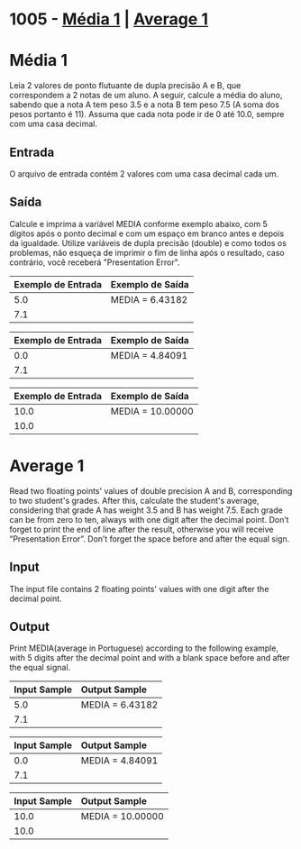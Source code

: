 # 1005 - [Média 1](#portugues) | [Average 1](#english)
# <a id="portugues"/> Média 1
Leia 2 valores de ponto flutuante de dupla precisão A e B, que correspondem a 2 notas de um aluno. A seguir, calcule a média do aluno, sabendo que a nota A tem peso 3.5 e a nota B tem peso 7.5 (A soma dos pesos portanto é 11). Assuma que cada nota pode ir de 0 até 10.0, sempre com uma casa decimal.

## Entrada
O arquivo de entrada contém 2 valores com uma casa decimal cada um.

## Saída
Calcule e imprima a variável MEDIA conforme exemplo abaixo, com 5 dígitos após o ponto decimal e com um espaço em branco antes e depois da igualdade. Utilize variáveis de dupla precisão (double) e como todos os problemas, não esqueça de imprimir o fim de linha após o resultado, caso contrário, você receberá "Presentation Error".

| Exemplo de Entrada   | Exemplo de Saída |
|:--------------|:--------------|
|     5.0       |  MEDIA = 6.43182    |
|     7.1     |   |


| Exemplo de Entrada   | Exemplo de Saída |
|:--------------|:--------------|
|     0.0       |  MEDIA = 4.84091    |
|     7.1     |   |

| Exemplo de Entrada   | Exemplo de Saída |
|:--------------|:--------------|
|     10.0       |  MEDIA = 10.00000    |
|     10.0    |   |


# <a id="english"/> Average 1
Read two floating points' values of double precision A and B, corresponding to two student's grades. After this, calculate the student's average, considering that grade A has weight 3.5 and B has weight 7.5. Each grade can be from zero to ten, always with one digit after the decimal point. Don’t forget to print the end of line after the result, otherwise you will receive “Presentation Error”. Don’t forget the space before and after the equal sign.

## Input

The input file contains 2 floating points' values with one digit after the decimal point.

## Output

Print MEDIA(average in Portuguese) according to the following example, with 5 digits after the decimal point and with a blank space before and after the equal signal.


| Input Sample   | Output Sample |
|:--------------|:--------------|
|     5.0       |  MEDIA = 6.43182    |
|     7.1     |   |


| Input Sample   | Output Sample |
|:--------------|:--------------|
|     0.0       |  MEDIA = 4.84091    |
|     7.1     |   |

| Input Sample   | Output Sample |
|:--------------|:--------------|
|     10.0       |  MEDIA = 10.00000    |
|     10.0    |   |